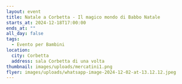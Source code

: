 ```yaml
---
layout: event
title: Natale a Corbetta - Il magico mondo di Babbo Natale
starts_at: 2024-12-18T17:00:00
ends_at: ""
all_day: false
tags:
  - Evento per Bambini
location:
  city: Corbetta
  address: sala Corbetta di una volta
thumbnail: images/uploads/mercatini1.png
flyer: images/uploads/whatsapp-image-2024-12-02-at-13.12.12.jpeg
---
```

